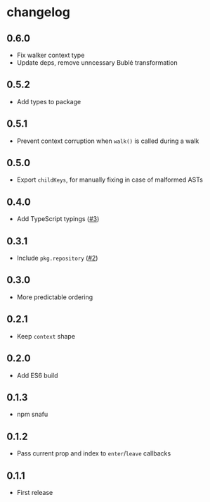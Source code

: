 # changelog

## 0.6.0

* Fix walker context type
* Update deps, remove unncessary Bublé transformation

## 0.5.2

* Add types to package

## 0.5.1

* Prevent context corruption when `walk()` is called during a walk

## 0.5.0

* Export `childKeys`, for manually fixing in case of malformed ASTs

## 0.4.0

* Add TypeScript typings ([#3](https://github.com/Rich-Harris/estree-walker/pull/3))

## 0.3.1

* Include `pkg.repository` ([#2](https://github.com/Rich-Harris/estree-walker/pull/2))

## 0.3.0

* More predictable ordering

## 0.2.1

* Keep `context` shape

## 0.2.0

* Add ES6 build

## 0.1.3

* npm snafu

## 0.1.2

* Pass current prop and index to `enter`/`leave` callbacks

## 0.1.1

* First release
